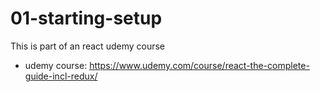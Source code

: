 # 01-starting-setup
This is part of an react udemy course 
- udemy course: https://www.udemy.com/course/react-the-complete-guide-incl-redux/
